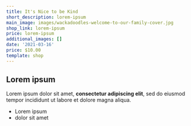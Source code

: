 ```yaml
---
title: It's Nice to be Kind
short_description: lorem-ipsum
main_image: images/wackadoodles-welcome-to-our-family-cover.jpg
shop_link: lorem-ipsum
price: lorem-ipsum
additional_images: []
date: '2021-03-16'
price: $10.00
template: shop
---
```

## Lorem ipsum

Lorem ipsum dolor sit amet, **consectetur adipiscing elit**, sed do eiusmod tempor incididunt ut labore et dolore magna aliqua.

- Lorem ipsum
- dolor sit amet